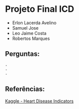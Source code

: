 # Projeto Final ICD

- Erlon Lacerda Avelino
- Samuel Jose
- Leo Jaime Costa
- Robertos Marques

## Perguntas:
	- 
	- 
	- 

## Referências:

[Kaggle - Heart Disease Indicators](https://www.kaggle.com/datasets/kamilpytlak/personal-key-indicators-of-heart-disease)
